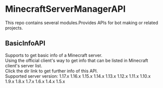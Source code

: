 # MinecraftServerManagerAPI

This repo contains several modules.Provides APIs for bot making or related projects.

## BasicInfoAPI

Supports to get basic info of a Minecraft server.  
Using the official client's way to get info that can be listed in Minecraft client's server list.  
Click the dir link to get further info of this API.  
Supported server version:
1.17.x
1.16.x
1.15.x
1.14.x
1.13.x
1.12.x
1.11.x
1.10.x
1.9.x
1.8.x
1.7.x
1.6.x
1.4.x
1.5.x